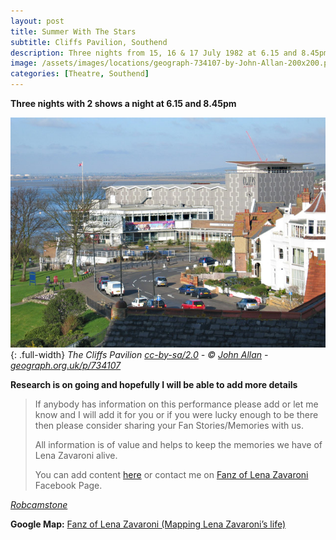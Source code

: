 ```yaml
---
layout: post
title: Summer With The Stars
subtitle: Cliffs Pavilion, Southend
description: Three nights from 15, 16 & 17 July 1982 at 6.15 and 8.45pm
image: /assets/images/locations/geograph-734107-by-John-Allan-200x200.png
categories: [Theatre, Southend]
---
```


**Three nights with 2 shows a night at 6.15 and 8.45pm**

![](/assets/images/locations/geograph-734107-by-John-Allan.jpg){: .full-width}
<cite>The Cliffs Pavilion [cc-by-sa/2.0](http://creativecommons.org/licenses/by-sa/2.0/) - © [John Allan](https://www.geograph.org.uk/profile/3863) - [geograph.org.uk/p/734107](https://www.geograph.org.uk/photo/734107)</cite>

**Research is on going and hopefully I will be able to add more details**
> If anybody has information on this performance please add or let me know and I will add it for you or if you were lucky enough to be there then please consider sharing your Fan Stories/Memories with us.
>
> All information is of value and helps to keep the memories we have of Lena Zavaroni alive.
>
> You can add content [here](https://github.com/FanzOfLenaZavaroni/fanzoflenazavaroni.github.io) or contact me on [Fanz of Lena Zavaroni](https://www.facebook.com/fanzoflenazavaroni) Facebook Page.

<cite>[Robcamstone](https://m.me/fanzoflenazavaroni)</cite>

**Google Map:**
<span class="post-categories">[Fanz of Lena Zavaroni (Mapping Lena Zavaroni’s life)](https://www.google.com/maps/d/u/0/viewer?mid=1D1D0ERV_FQMNb9XZzJ-J3yUlK8aI4vhI&hl=en&ll=51.535213000000034%2C0.6972349000000122&z=19)</span>

<style>
.dt-published {display: none;}
.post-meta:after {content: "15, 16 & 17 July 1982";}
.height-adjust1 {width:auto; height:350px;}
.height-adjust2 {width:auto; height:307px;}
</style>

